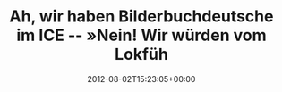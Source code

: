 ---
retweeted: false
source: <a href="http://twitter.com/download/android" rel="nofollow">Twitter for Android</a>
entities:
  hashtags: []
  symbols: []
  user_mentions: []
  urls: []
display_text_range:
- '0'
- '118'
favorite_count: '1'
id_str: '231047475237109760'
truncated: false
retweet_count: '0'
id: '231047475237109760'
created_at: Thu Aug 02 15:23:05 +0000 2012
favorited: false
full_text: Ah, wir haben Bilderbuchdeutsche im ICE -- »Nein! Wir würden vom Lokführer
  instruiert, hier im Wagen Platz zu nehmen.«
lang: de
tags:
- pesos/twitter
date: '2012-08-02T15:23:05+00:00'
src: https://twitter.com/bascht/status/231047475237109760
original_url: https://twitter.com/bascht/status/231047475237109760
type: twitter_tweet
text: Ah, wir haben Bilderbuchdeutsche im ICE -- »Nein! Wir würden vom Lokführer instruiert,
  hier im Wagen Platz zu nehmen.«
title: Ah, wir haben Bilderbuchdeutsche im ICE -- »Nein! Wir würden vom Lokfüh

---